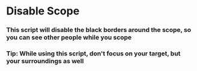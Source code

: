 # Disable Scope
### This script will disable the black borders around the scope, so you can see other people while you scope
### Tip:  While using this script, don't focus on your target, but your surroundings as well
